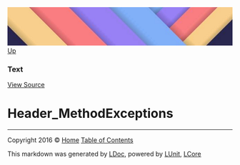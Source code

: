 ![](../Content/LDoc-banner-small.png "")
[Up](Text.md)

### Text
[View Source](../Markdown/Text/Text.cs)

# Header_MethodExceptions



---

Copyright 2016 &copy; [Home](../../README.md) [Table of Contents](../../TableOfContents.md)

This markdown was generated by [LDoc](https://github.com/CodeSingularity/LDoc), powered by [LUnit](https://github.com/CodeSingularity/LUnit), [LCore](https://github.com/CodeSingularity/LCore)
